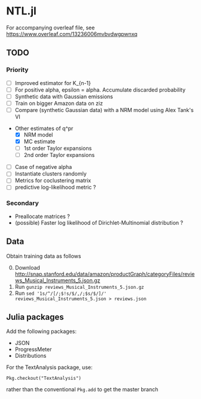# NTL.jl

For accompanying overleaf file, see https://www.overleaf.com/13236006mvbvdwgpwnxq

## TODO
### Priority
 - [ ] Improved estimator for K_{n-1}
 - [ ] For positive alpha, epsilon = alpha. Accumulate discarded probability
 - [ ] Synthetic data with Gaussian emissions
 - [ ] Train on bigger Amazon data on ziz
 - [ ] Compare (synthetic Gaussian data) with a NRM model using Alex Tank's VI
 - Other estimates of q^pr
   - [x] NRM model
   - [x] MC estimate
   - [ ] 1st order Taylor expansions
   - [ ] 2nd order Taylor expansions
 - [ ] Case of negative alpha
 - [ ] Instantiate clusters randomly
 - [ ] Metrics for coclustering matrix
 - [ ] predictive log-likelihood metric ?

### Secondary
 - Preallocate matrices ?
 - (possible) Faster log likelihood of Dirichlet-Multinomial distribution ?

## Data

Obtain training data as follows

0. Download http://snap.stanford.edu/data/amazon/productGraph/categoryFiles/reviews_Musical_Instruments_5.json.gz
0. Run `gunzip reviews_Musical_Instruments_5.json.gz`
0. Run `sed '1s/^/[/;$!s/$/,/;$s/$/]/' reviews_Musical_Instruments_5.json > reviews.json`

## Julia packages

Add the following packages:
 - JSON
 - ProgressMeter
 - Distributions

For the TextAnalysis package, use:

    Pkg.checkout("TextAnalysis")

rather than the conventional `Pkg.add` to get the master branch
